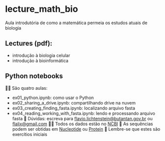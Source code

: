 # lecture_math_bio
Aula introdutória de como a matemática permeia os estudos atuais de biologia 

## Lectures (pdf):
  - introdução à biologia celular
  - introdução à bioinformática

## Python notebooks

🙋‍♀️ São quatro aulas:
  - ex01_python.ipynb: como usar o Python
  - ex02_sharing_a_drive.ipynb: compartilhando drive na nuvem
  - ex03_creating_finding_fasta.ipynb: localizando arquivo fasta
  - ex04_reading_working_with_fasta.ipynb: lendo e processando arquivo fasta
🌈 Dúvidas: escreva para flavio.lichtenstein@butantan.gov.br ou flalix@gmail.com
👩‍💻 Todos os dados estão no [NCBI](https://www.ncbi.nlm.nih.gov/)
🍿 As sequências podem ser obtidas em [Nucleotide](https://www.ncbi.nlm.nih.gov/nucleotide) ou [Protein](https://www.ncbi.nlm.nih.gov/protein)
🧙 Lembre-se que estes são exercítios iniciais

